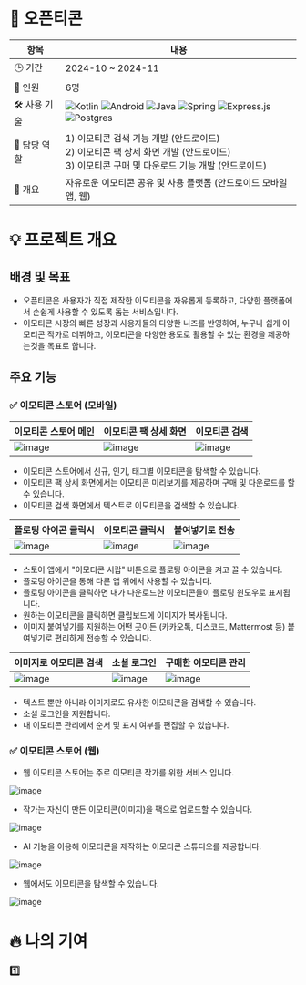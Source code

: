 # 📱 오픈티콘

| 항목          | 내용 |
|--------------|------|
| 🕒 기간      | 2024-10 ~ 2024-11 |
| 👥 인원      | 6명 |
| 🛠 사용 기술 | <img src="https://img.shields.io/badge/kotlin-%237F52FF.svg?style=for-the-badge&logo=kotlin&logoColor=white" alt="Kotlin"/> <img src="https://img.shields.io/badge/Android-3DDC84?style=for-the-badge&logo=android&logoColor=white" alt="Android"/> <img src="https://img.shields.io/badge/java-%23ED8B00.svg?style=for-the-badge&logo=openjdk&logoColor=white" alt="Java"/> <img src="https://img.shields.io/badge/spring-%236DB33F.svg?style=for-the-badge&logo=spring&logoColor=white" alt="Spring"/> <img src="https://img.shields.io/badge/express.js-%23404d59.svg?style=for-the-badge&logo=express&logoColor=%2361DAFB" alt="Express.js"/> <img src="https://img.shields.io/badge/postgres-%23316192.svg?style=for-the-badge&logo=postgresql&logoColor=white" alt="Postgres"/> |
| 🎯 담당 역할 | 1) 이모티콘 검색 기능 개발 (안드로이드)<br/>2) 이모티콘 팩 상세 화면 개발 (안드로이드)<br/>3) 이모티콘 구매 및 다운로드 기능 개발 (안드로이드) |
| 📖 개요      | 자유로운 이모티콘 공유 및 사용 플랫폼 (안드로이드 모바일 앱, 웹) |

# 💡 프로젝트 개요
## 배경 및 목표
- 오픈티콘은 사용자가 직접 제작한 이모티콘을 자유롭게 등록하고, 다양한 플랫폼에서 손쉽게 사용할 수 있도록 돕는 서비스입니다.
- 이모티콘 시장의 빠른 성장과 사용자들의 다양한 니즈를 반영하여, 누구나 쉽게 이모티콘 작가로 데뷔하고, 이모티콘을 다양한 용도로 활용할 수 있는 환경을 제공하는것을 목표로 합니다.

## 주요 기능
### ✅ 이모티콘 스토어 (모바일)
| 이모티콘 스토어 메인 | 이모티콘 팩 상세 화면 | 이모티콘 검색 |
| --- | --- | --- |
| ![image](https://github.com/user-attachments/assets/f4b4d318-162a-4504-b086-3219fc69c612) | ![image](https://github.com/user-attachments/assets/8e9efa4d-30cd-429c-8750-095ddb9a4732) | ![image](https://github.com/user-attachments/assets/4786fde2-9289-4f09-9c32-9e80baf0715b) |

- 이모티콘 스토어에서 신규, 인기, 태그별 이모티콘을 탐색할 수 있습니다.
- 이모티콘 팩 상세 화면에서는 이모티콘 미리보기를 제공하며 구매 및 다운로드를 할 수 있습니다.
- 이모티콘 검색 화면에서 텍스트로 이모티콘을 검색할 수 있습니다.

| 플로팅 아이콘 클릭시 | 이모티콘 클릭시 | 붙여넣기로 전송 |
| --- | --- | --- |
| ![image](https://github.com/user-attachments/assets/d39fcdfa-b2bc-46fe-9bbc-baf43611ceb0) | ![image](https://github.com/user-attachments/assets/6f599732-b800-4503-9f53-659c4a144042) | ![image](https://github.com/user-attachments/assets/c4a0ce86-b7c9-4ec1-8523-d9260bd7ad62) |

- 스토어 앱에서 "이모티콘 서랍" 버튼으로 플로팅 아이콘을 켜고 끌 수 있습니다.
- 플로팅 아이콘을 통해 다른 앱 위에서 사용할 수 있습니다.
- 플로팅 아이콘을 클릭하면 내가 다운로드한 이모티콘들이 플로팅 윈도우로 표시됩니다.
- 원하는 이모티콘을 클릭하면 클립보드에 이미지가 복사됩니다.
- 이미지 붙여넣기를 지원하는 어떤 곳이든 (카카오톡, 디스코드, Mattermost 등) 붙여넣기로 편리하게 전송할 수 있습니다.

| 이미지로 이모티콘 검색 | 소셜 로그인 | 구매한 이모티콘 관리 |
| --- | --- | --- |
| ![image](https://github.com/user-attachments/assets/3886fefe-1993-4626-99a7-73ae147ee903) | ![image](https://github.com/user-attachments/assets/850ef654-0424-4ab2-92bd-7d5b7020bf5d) | ![image](https://github.com/user-attachments/assets/e717488c-14a1-406e-806b-ad7763a556dc) |

- 텍스트 뿐만 아니라 이미지로도 유사한 이모티콘을 검색할 수 있습니다.
- 소셜 로그인을 지원합니다.
- 내 이모티콘 관리에서 순서 및 표시 여부를 편집할 수 있습니다.


### ✅ 이모티콘 스토어 (웹)
- 웹 이모티콘 스토어는 주로 이모티콘 작가를 위한 서비스 입니다.

![image](https://github.com/user-attachments/assets/bc953d63-912c-4ef0-a1b6-dd95af7789da)

- 작가는 자신이 만든 이모티콘(이미지)을 팩으로 업로드할 수 있습니다.

![image](https://github.com/user-attachments/assets/00c42236-9285-49c7-a1e8-4f51b0b0c605)

- AI 기능을 이용해 이모티콘을 제작하는 이모티콘 스튜디오를 제공합니다.

![image](https://github.com/user-attachments/assets/e79ed8c3-7f59-467b-8bf6-b1d116b27579)

- 웹에서도 이모티콘을 탐색할 수 있습니다.

![image](https://github.com/user-attachments/assets/b2c15499-6037-4647-bf2b-016b018332f0)


# 🔥 나의 기여
### 1️⃣
